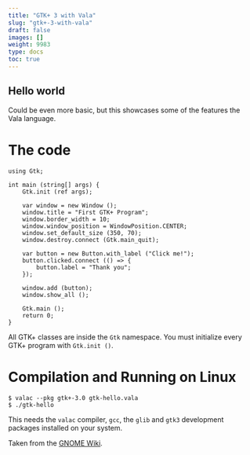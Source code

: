```yaml
---
title: "GTK+ 3 with Vala"
slug: "gtk+-3-with-vala"
draft: false
images: []
weight: 9983
type: docs
toc: true
---
```


## Hello world
Could be even more basic, but this showcases some of the features the Vala language.

# The code

    using Gtk;

    int main (string[] args) {
        Gtk.init (ref args);

        var window = new Window ();
        window.title = "First GTK+ Program";
        window.border_width = 10;
        window.window_position = WindowPosition.CENTER;
        window.set_default_size (350, 70);
        window.destroy.connect (Gtk.main_quit);

        var button = new Button.with_label ("Click me!");
        button.clicked.connect (() => {
            button.label = "Thank you";
        });

        window.add (button);
        window.show_all ();

        Gtk.main ();
        return 0;
    }

All GTK+ classes are inside the `Gtk` namespace. You must initialize every GTK+ program with `Gtk.init ()`.

# Compilation and Running on Linux

    $ valac --pkg gtk+-3.0 gtk-hello.vala
    $ ./gtk-hello

This needs the `valac` compiler, `gcc`, the `glib` and `gtk3` development packages installed on your system.

Taken from the [GNOME Wiki][1].


  [1]: https://wiki.gnome.org/Projects/Vala/GTKSample

